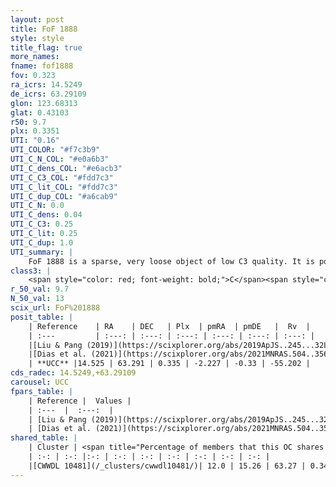 ```yaml
---
layout: post
title: FoF 1888
style: style
title_flag: true
more_names: 
fname: fof1888
fov: 0.323
ra_icrs: 14.5249
de_icrs: 63.29109
glon: 123.68313
glat: 0.43103
r50: 9.7
plx: 0.3351
UTI: "0.16"
UTI_COLOR: "#f7c3b9"
UTI_C_N_COL: "#e0a6b3"
UTI_C_dens_COL: "#e6acb3"
UTI_C_C3_COL: "#fdd7c3"
UTI_C_lit_COL: "#fdd7c3"
UTI_C_dup_COL: "#a6cab9"
UTI_C_N: 0.0
UTI_C_dens: 0.04
UTI_C_C3: 0.25
UTI_C_lit: 0.25
UTI_C_dup: 1.0
UTI_summary: |
    FoF 1888 is a sparse, very loose object of low C3 quality. It is poorly studied in the literature. This object shares a small percentage of members with a later reported entry.<br><br><span style="color: #99180f; font-weight: bold;">Warning: </span>contains less than 25 stars with <i>P>0.5</i> estimated.
class3: |
    <span style="color: red; font-weight: bold;">C</span><span style="color: red; font-weight: bold;">C</span>
r_50_val: 9.7
N_50_val: 13
scix_url: FoF%201888
posit_table: |
    | Reference    | RA    | DEC   | Plx  | pmRA  | pmDE   |  Rv  |
    | :---         | :---: | :---: | :---: | :---: | :---: | :---: |
    |[Liu & Pang (2019)](https://scixplorer.org/abs/2019ApJS..245...32L) | 14.513 | 63.25 | 0.356 | -2.21 | -0.265 | -- |
    |[Dias et al. (2021)](https://scixplorer.org/abs/2021MNRAS.504..356D) | 14.626 | 63.276 | 0.345 | -2.275 | -0.381 | -- |
    | **UCC** |14.525 | 63.291 | 0.335 | -2.227 | -0.33 | -55.202 | 
cds_radec: 14.5249,+63.29109
carousel: UCC
fpars_table: |
    | Reference |  Values |
    | :---  |  :---:  |
    | [Liu & Pang (2019)](https://scixplorer.org/abs/2019ApJS..245...32L) | `Age=0.537, Z=0.5` |
    | [Dias et al. (2021)](https://scixplorer.org/abs/2021MNRAS.504..356D) | `Av=1.706, Dist=2487, logage=7.375, [Fe/H]=0.15` |
shared_table: |
    | Cluster | <span title="Percentage of members that this OC shares with the ones listed">%</span>   | RA   | DEC   | Plx   | pmRA  | pmDE  | Rv | UTI |
    | :-: | :-: |:-: | :-: | :-: | :-: | :-: | :-: | :-: |
    |[CWWDL 10481](/_clusters/cwwdl10481/)| 12.0 | 15.26 | 63.27 | 0.34 | -2.19 | -0.41 | -112.34 |0.06 |
---
```

